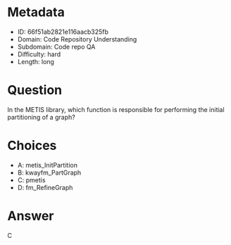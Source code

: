 # Metadata

- ID: 66f51ab2821e116aacb325fb
- Domain: Code Repository Understanding
- Subdomain: Code repo QA
- Difficulty: hard
- Length: long

# Question

In the METIS library, which function is responsible for performing the initial partitioning of a graph?

# Choices

- A: metis_InitPartition
- B: kwayfm_PartGraph
- C: pmetis
- D: fm_RefineGraph

# Answer

C
